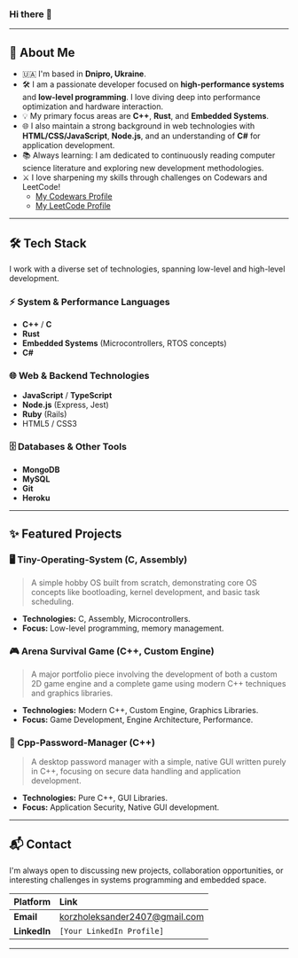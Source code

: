 ### Hi there 👋

---

## 🚀 About Me

- 🇺🇦 I'm based in **Dnipro, Ukraine**.
- 🛠️ I am a passionate developer focused on **high-performance systems** and **low-level programming**. I love diving deep into performance optimization and hardware interaction.
- 💡 My primary focus areas are **C++**, **Rust**, and **Embedded Systems**.
- 🌐 I also maintain a strong background in web technologies with **HTML/CSS/JavaScript**, **Node.js**, and an understanding of **C#** for application development.
- 📚 Always learning: I am dedicated to continuously reading computer science literature and exploring new development methodologies.
- ⚔️ I love sharpening my skills through challenges on Codewars and LeetCode! 
    - [My Codewars Profile](https://www.codewars.com/users/BaNahes)
    - [My LeetCode Profile](https://leetcode.com/u/banahez/)

---

## :hammer_and_wrench: Tech Stack

I work with a diverse set of technologies, spanning low-level and high-level development.

### ⚡ System & Performance Languages
* **C++** / **C**
* **Rust**
* **Embedded Systems** (Microcontrollers, RTOS concepts)
* **C#**

### 🌐 Web & Backend Technologies
* **JavaScript** / **TypeScript**
* **Node.js** (Express, Jest)
* **Ruby** (Rails)
* HTML5 / CSS3

### 🗄️ Databases & Other Tools
* **MongoDB**
* **MySQL**
* **Git**
* **Heroku**

---

## ✨ Featured Projects

### 🖥️ Tiny-Operating-System (C, Assembly)
> A simple hobby OS built from scratch, demonstrating core OS concepts like bootloading, kernel development, and basic task scheduling.
* **Technologies:** C, Assembly, Microcontrollers.
* **Focus:** Low-level programming, memory management.

### 🎮 Arena Survival Game (C++, Custom Engine)
> A major portfolio piece involving the development of both a custom 2D game engine and a complete game using modern C++ techniques and graphics libraries.
* **Technologies:** Modern C++, Custom Engine, Graphics Libraries.
* **Focus:** Game Development, Engine Architecture, Performance.

### 🔐 Cpp-Password-Manager (C++)
> A desktop password manager with a simple, native GUI written purely in C++, focusing on secure data handling and application development.
* **Technologies:** Pure C++, GUI Libraries.
* **Focus:** Application Security, Native GUI development.

---

## 📬 Contact

I'm always open to discussing new projects, collaboration opportunities, or interesting challenges in systems programming and embedded space.

| Platform | Link |
| :--- | :--- |
| **Email** | korzholeksander2407@gmail.com |
| **LinkedIn** | `[Your LinkedIn Profile]` |

---
